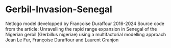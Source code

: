 # Gerbil-Invasion-Senegal
Netlogo model developped by Françoise Duraffour 2016-2024
Source code from the article: 
    Unravelling the rapid range expansion in Senegal of the Nigerian gerbil (Gerbillus nigeriae) using a multifactorial modelling approach
    Jean Le Fur, Françoise Duraffour and Laurent Granjon
